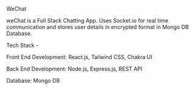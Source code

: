 WeChat

weChat is a Full Stack Chatting App. Uses Socket.io for real time communication and stores user details in encrypted format in Mongo DB Database.

Tech Stack -

Front End Development: React.js, Tailwind CSS, Chakra UI

Back End Development: Node.js, Express.js, REST API

Database: Mongo DB
